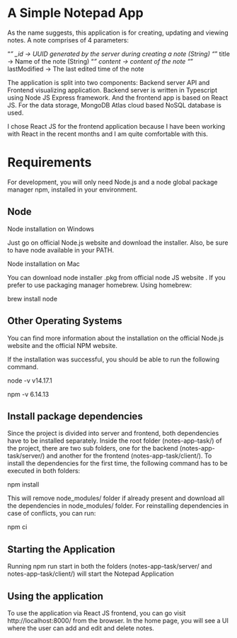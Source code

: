 # A Simple Notepad App 

As the name suggests, this application is for creating, updating and viewing notes. A note comprises of 4 parameters:

“*” _id → UUID generated by the server during creating a note (String)
“*” title → Name of the note (String)
“*” content → content of the note
“*” lastModified → The last edited time of the note 

The application is split into two components: Backend server API and Frontend visualizing application. Backend server is written in Typescript using Node JS Express framework. And the frontend app is based on React JS. For the data storage, MongoDB Atlas cloud based NoSQL database is used.

I chose React JS for the frontend application because I have been working with React in the recent months and I am quite comfortable with this.

# Requirements

For development, you will only need Node.js and a node global package manager npm, installed in your environment.

## Node

Node installation on Windows

Just go on official Node.js website and download the installer. Also, be sure to have node available in your PATH.

Node installation on Mac

You can download node installer .pkg from official node JS website .
If you prefer to use packaging manager homebrew. Using homebrew:

brew install node

## Other Operating Systems

You can find more information about the installation on the official Node.js website and the official NPM website.

If the installation was successful, you should be able to run the following command.

  node -v
  v14.17.1

  npm -v
  6.14.13

## Install package dependencies

Since the project is divided into server and frontend, both dependencies have to be installed separately. Inside the root folder (notes-app-task/) of the project, there are two sub folders, one for the backend (notes-app-task/server/) and another for the frontend (notes-app-task/client/). To install the dependencies for the first time, the following command has to be executed in both folders:

  npm install 

This will remove node_modules/ folder if already present and download all the dependencies in node_modules/ folder. For reinstalling dependencies in case of conflicts, you can run: 

  npm ci

## Starting the Application 

Running npm run start in both the folders (notes-app-task/server/ and notes-app-task/client/) will start the Notepad Application
  
## Using the application

To use the application via React JS frontend, you can go visit http://localhost:8000/ from the browser. In the home page, you will see a UI where the user can add and edit and delete notes.

